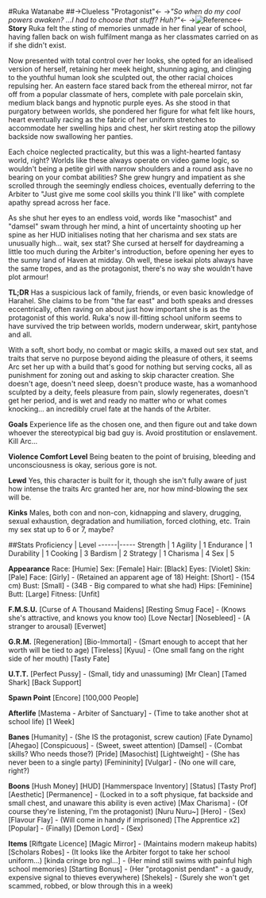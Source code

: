 #Ruka Watanabe
##->Clueless "Protagonist"<-
->*"So when do my cool powers awaken? ...I had to choose that stuff? Huh?"*<-
 ->![Reference](https://i.imgur.com/o1vUjIe.png)<-
**Story**
Ruka felt the sting of memories unmade in her final year of school, having fallen back on wish fulfilment manga as her classmates carried on as if she didn't exist. 
 
Now presented with total control over her looks, she opted for an idealised version of herself, retaining her meek height, shunning aging, and clinging to the youthful human look she sculpted out, the other racial choices repulsing her. An eastern face stared back from the ethereal mirror, not far off from a popular classmate of hers, complete with pale porcelain skin, medium black bangs and hypnotic purple eyes. As she stood in that purgatory between worlds, she pondered her figure for what felt like hours, heart eventually racing as the fabric of her uniform stretches to accommodate her swelling hips and chest, her skirt resting atop the pillowy backside now swallowing her panties.
 
Each choice neglected practicality, but this was a light-hearted fantasy world, right? Worlds like these always operate on video game logic, so wouldn't being a petite girl with narrow shoulders and a round ass have no bearing on your combat abilities? She grew hungry and impatient as she scrolled through the seemingly endless choices, eventually deferring to the Arbiter to "Just give me some cool skills you think I'll like" with complete apathy spread across her face. 
 
As she shut her eyes to an endless void, words like "masochist" and "damsel" swam through her mind, a hint of uncertainty shooting up her spine as her HUD initialises noting that her charisma and sex stats are unusually high... wait, sex stat? She cursed at herself for daydreaming a little too much during the Arbiter's introduction, before opening her eyes to the sunny land of Haven at midday. Oh well, these isekai plots always have the same tropes, and as the protagonist, there's no way she wouldn't have plot armour!
 
 
**TL;DR**
Has a suspicious lack of family, friends, or even basic knowledge of Harahel. She claims to be from "the far east" and both speaks and dresses eccentrically, often raving on about just how important she is as the protagonist of this world. Ruka's now ill-fitting school uniform seems to have survived the trip between worlds, modern underwear, skirt, pantyhose and all.

With a soft, short body, no combat or magic skills, a maxed out sex stat, and traits that serve no purpose beyond aiding the pleasure of others, it seems Arc set her up with a build that's good for nothing but serving cocks, all as punishment for zoning out and asking to skip character creation. She doesn't age, doesn't need sleep, doesn't produce waste, has a womanhood sculpted by a deity, feels pleasure from pain, slowly regenerates, doesn't get her period, and is wet and ready no matter who or what comes knocking... an incredibly cruel fate at the hands of the Arbiter.
 
**Goals**
Experience life as the chosen one, and then figure out and take down whoever the stereotypical big bad guy is. 
Avoid prostitution or enslavement.
Kill Arc...
 
**Violence Comfort Level**
Being beaten to the point of bruising, bleeding and unconsciousness is okay, serious gore is not.
 
 
**Lewd**
Yes, this character is built for it, though she isn't fully aware of just how intense the traits Arc granted her are, nor how mind-blowing the sex will be.
 
 
**Kinks**
Males, both con and non-con, kidnapping and slavery, drugging, sexual exhaustion, degradation and humiliation, forced clothing, etc. 
Train my sex stat up to 6 or 7, maybe?
 
 ##Stats
Proficiency | Level
------|-----
Strength | 1
Agility | 1
Endurance | 1
Durability | 1
Cooking | 3
Bardism | 2
Strategy | 1
Charisma | 4
Sex | 5

**Appearance**
Race: [Humie]
Sex: [Female]
Hair: [Black]
Eyes: [Violet]
Skin: [Pale]
Face: [Girly] - (Retained an apparent age of 18)
Height: [Short] - (154 cm)
Bust: [Small] - (34B - Big compared to what she had)
Hips: [Feminine]
Butt: [Large]
Fitness: [Unfit]
 
 
**F.M.S.U.**
[Curse of A Thousand Maidens]
[Resting Smug Face] - (Knows she's attractive, and knows you know too)
[Love Nectar]
[Nosebleed] - (A stranger to arousal)
[Everwet]
 
 
**G.R.M.**
[Regeneration] 
[Bio-Immortal] - (Smart enough to accept that her worth will be tied to age)
[Tireless]
[Kyuu] - (One small fang on the right side of her mouth)
[Tasty Fate]
 
 
**U.T.T.** 
[Perfect Pussy] - (Small, tidy and unassuming)
[Mr Clean] 
[Tamed Shark] 
[Back Support]
 
 
**Spawn Point**
[Encore]
[100,000 People]
 
**Afterlife**
[Mastema - Arbiter of Sanctuary] - (Time to take another shot at school life)
[1 Week]
 
 
**Banes** 
[Humanity] - (She IS the protagonist, screw caution)
[Fate Dynamo]
[Ahegao] 
[Conspicuous] - (Sweet, sweet attention)
[Damsel] - (Combat skills? Who needs those?)
[Pride] 
[Masochist] 
[Lightweight] - (She has never been to a single party)
[Femininity] 
[Vulgar] - (No one will care, right?)
 
 
**Boons** 
[Hush Money] 
[HUD] 
[Hammerspace Inventory]
[Status]
[Tasty Prof]
[Aesthetic]
[Permanence] - (Locked in to a soft physique, fat backside and small chest, and unaware this ability is even active)
[Max Charisma] - (Of course they're listening, I'm the protagonist)
[Nuru Nuru~]
[Hero] - (Sex)
[Flavour Flay] - (Will come in handy if imprisoned)
[The Apprentice x2] 
[Popular] - (Finally)
[Demon Lord] - (Sex)
 
 
**Items** 
[Riftgate Licence]
[Magic Mirror] - (Maintains modern makeup habits)
[Scholars Robes] - (It looks like the Arbiter forgot to take her school uniform...)
[kinda cringe bro ngl…] - (Her mind still swims with painful high school memories)
[Starting Bonus] - (Her "protagonist pendant" - a gaudy, expensive signal to thieves everywhere)
[Shekels] - (Surely she won't get scammed, robbed, or blow through this in a week)